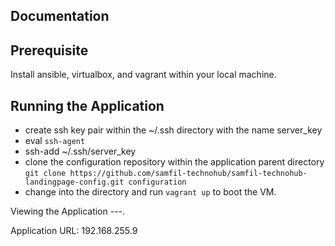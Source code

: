 ## Documentation
Prerequisite
---
Install ansible, virtualbox, and vagrant within your local machine.

Running the Application
---
- create ssh key pair within the ~/.ssh directory with the name server_key
- eval `ssh-agent`
- ssh-add ~/.ssh/server_key
- clone the configuration repository within the application parent directory `git clone https://github.com/samfil-technohub/samfil-technohub-landingpage-config.git configuration`
- change into the directory and run `vagrant up` to boot the VM.

Viewing the Application
---.

Application URL: 192.168.255.9